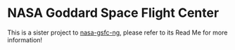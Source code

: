 # NASA Goddard Space Flight Center

This is a sister project to [nasa-gsfc-ng](https://github.com/nominalaeon/nasa-gsfc-js), please refer to its Read Me for more information!